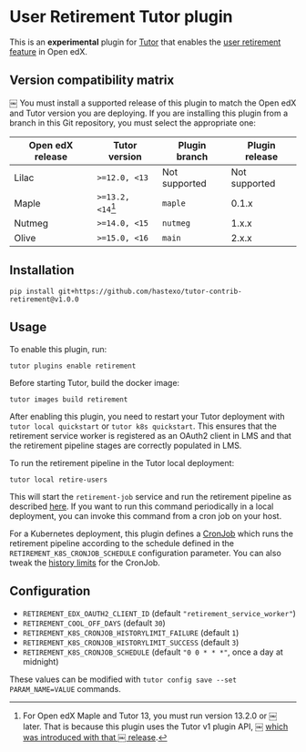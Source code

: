 User Retirement Tutor plugin
===================================

This is an **experimental** plugin for
[Tutor](https://docs.tutor.overhang.io) that enables the [user retirement 
feature](https://edx.readthedocs.io/projects/edx-installing-configuring-and-running/en/latest/configuration/user_retire/index.html) in Open edX.

Version compatibility matrix
----------------------------
￼
You must install a supported release of this plugin to match the Open
edX and Tutor version you are deploying. If you are installing this
plugin from a branch in this Git repository, you must select the
appropriate one:

| Open edX release | Tutor version     | Plugin branch | Plugin release |
|------------------|-------------------|---------------|----------------|
| Lilac            | `>=12.0, <13`     | Not supported | Not supported  |
| Maple            | `>=13.2, <14`[^1] | `maple`       | 0.1.x          |
| Nutmeg           | `>=14.0, <15`     | `nutmeg`      | 1.x.x          |
| Olive            | `>=15.0, <16`     | `main`        | 2.x.x          |

[^1]: For Open edX Maple and Tutor 13, you must run version 13.2.0 or
￼   later. That is because this plugin uses the Tutor v1 plugin API,
￼   [which was introduced with that
￼   release](https://github.com/overhangio/tutor/blob/master/CHANGELOG.md#v1320-2022-04-24).

Installation
------------

    pip install git+https://github.com/hastexo/tutor-contrib-retirement@v1.0.0

Usage
-----

To enable this plugin, run:

    tutor plugins enable retirement

Before starting Tutor, build the docker image:

    tutor images build retirement

After enabling this plugin, you need to restart your Tutor deployment with
`tutor local quickstart` or `tutor k8s quickstart`. This ensures that the 
retirement service worker is registered as an OAuth2 client in LMS and that the 
retirement pipeline stages are correctly populated in LMS.

To run the retirement pipeline in the Tutor local deployment:

    tutor local retire-users

This will start the `retirement-job` service and run the retirement pipeline 
as described [here](https://edx.readthedocs.io/projects/edx-installing-configuring-and-running/en/latest/configuration/user_retire/driver_setup.html).
If you want to run this command periodically in a local deployment, you can 
invoke this command from a cron job on your host. 

For a Kubernetes deployment, this plugin defines a [CronJob](https://kubernetes.io/docs/concepts/workloads/controllers/cron-jobs/) 
which runs the retirement pipeline according to the schedule defined in 
the `RETIREMENT_K8S_CRONJOB_SCHEDULE` configuration parameter.
You can also tweak the [history
limits](https://kubernetes.io/docs/tasks/job/automated-tasks-with-cron-jobs/#jobs-history-limits)
for the CronJob.

Configuration
-------------

* `RETIREMENT_EDX_OAUTH2_CLIENT_ID` (default `"retirement_service_worker"`)
* `RETIREMENT_COOL_OFF_DAYS` (default `30`)
* `RETIREMENT_K8S_CRONJOB_HISTORYLIMIT_FAILURE` (default `1`)
* `RETIREMENT_K8S_CRONJOB_HISTORYLIMIT_SUCCESS` (default `3`)
* `RETIREMENT_K8S_CRONJOB_SCHEDULE` (default `"0 0 * * *"`, once a day at 
  midnight)

These values can be modified with `tutor config save --set
PARAM_NAME=VALUE` commands.
